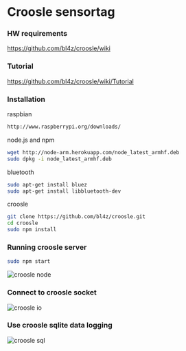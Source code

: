 # Croosle sensortag

### HW requirements
https://github.com/bl4z/croosle/wiki

### Tutorial
https://github.com/bl4z/croosle/wiki/Tutorial

### Installation

raspbian
```sh
http://www.raspberrypi.org/downloads/
```

node.js and npm
```sh
wget http://node-arm.herokuapp.com/node_latest_armhf.deb
sudo dpkg -i node_latest_armhf.deb
```

bluetooth
```sh
sudo apt-get install bluez
sudo apt-get install libbluetooth-dev
```

croosle
```sh
git clone https://github.com/bl4z/croosle.git
cd croosle
sudo npm install
```

### Running croosle server
```sh
sudo npm start
```

![croosle node](http://ext.vigred.com/croosle/croosle_node.png)

### Connect to croosle socket
![croosle io](http://ext.vigred.com/croosle/croosle_io.png)

### Use croosle sqlite data logging
![croosle sql](http://ext.vigred.com/croosle/croosle_db.png)
